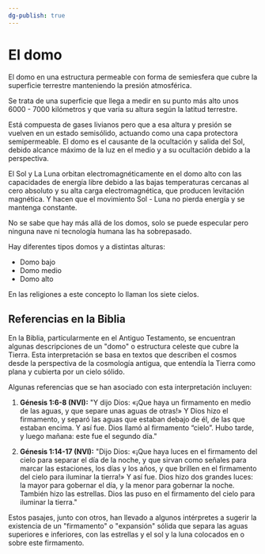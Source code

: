```yaml
---
dg-publish: true
---
```


# El domo

El domo en una estructura permeable con forma de semiesfera que cubre la superficie terrestre manteniendo la presión atmosférica.

Se trata de una superficie que llega a medir en su punto más alto unos 6000 - 7000 kilómetros y que varía su altura según la latitud terrestre.

Está compuesta de gases livianos pero que a esa altura y presión se vuelven en un estado semisólido, actuando como una capa protectora semipermeable. El domo es el causante de la ocultación y salida del Sol, debido alcance máximo de la luz en el medio y a su ocultación debido a la perspectiva.

El Sol y La Luna orbitan electromagnéticamente en el domo alto con las capacidades de energía libre debido a las bajas temperaturas cercanas al cero absoluto y su alta carga electromagnética, que producen levitación magnética. Y hacen que el movimiento Sol - Luna no pierda energía y se mantenga constante.

No se sabe que hay más allá de los domos, solo se puede especular pero ninguna nave ni tecnología humana las ha sobrepasado.

Hay diferentes tipos domos y a distintas alturas:
- Domo bajo
- Domo medio
- Domo alto

En las religiones a este concepto lo llaman los siete cielos.

## Referencias en la Biblia

En la Biblia, particularmente en el Antiguo Testamento, se encuentran algunas descripciones de un "domo" o estructura celeste que cubre la Tierra. Esta interpretación se basa en textos que describen el cosmos desde la perspectiva de la cosmología antigua, que entendía la Tierra como plana y cubierta por un cielo sólido.

Algunas referencias que se han asociado con esta interpretación incluyen:

1. **Génesis 1:6-8 (NVI):** "Y dijo Dios: «¡Que haya un firmamento en medio de las aguas, y que separe unas aguas de otras!» Y Dios hizo el firmamento, y separó las aguas que estaban debajo de él, de las que estaban encima. Y así fue. Dios llamó al firmamento “cielo”. Hubo tarde, y luego mañana: este fue el segundo día."

2. **Génesis 1:14-17 (NVI):** "Dijo Dios: «¡Que haya luces en el firmamento del cielo para separar el día de la noche, y que sirvan como señales para marcar las estaciones, los días y los años, y que brillen en el firmamento del cielo para iluminar la tierra!» Y así fue. Dios hizo dos grandes luces: la mayor para gobernar el día, y la menor para gobernar la noche. También hizo las estrellas. Dios las puso en el firmamento del cielo para iluminar la tierra."


Estos pasajes, junto con otros, han llevado a algunos intérpretes a sugerir la existencia de un "firmamento" o "expansión" sólida que separa las aguas superiores e inferiores, con las estrellas y el sol y la luna colocados en o sobre este firmamento.